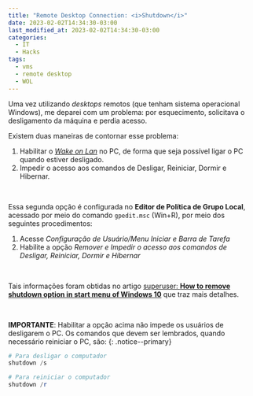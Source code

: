```yaml
---
title: "Remote Desktop Connection: <i>Shutdown</i>"
date: 2023-02-02T14:34:30-03:00
last_modified_at: 2023-02-02T14:34:30-03:00
categories:
  - IT
  - Hacks
tags:
  - vms
  - remote desktop
  - WOL
---
```


Uma vez utilizando _desktops_ remotos (que tenham sistema operacional Windows), me deparei com um problema: por esquecimento, solicitava o desligamento da máquina e perdia acesso.

Existem duas maneiras de contornar esse problema:

1. Habilitar o [_Wake on Lan_](./../hardware/2000-01-01-wake.md) no PC, de forma que seja possível ligar o PC quando estiver desligado.
2. Impedir o acesso aos comandos de Desligar, Reiniciar, Dormir e Hibernar.

<br>

Essa segunda opção é configurada no **Editor de Política de Grupo Local**, acessado por meio do comando `gpedit.msc` (Win+R), por meio dos seguintes procedimentos:

1. Acesse _Configuração de Usuário/Menu Iniciar e Barra de Tarefa_
2. Habilite a opção _Remover e Impedir o acesso aos comandos de Desligar, Reiniciar, Dormir e Hibernar_

<br>

Tais informações foram obtidas no artigo [superuser: **How to remove shutdown option in start menu of Windows 10**](https://superuser.com/questions/983797/how-to-remove-shutdown-option-in-start-menu-of-windows-10) que traz mais detalhes.

<br>

**IMPORTANTE**: Habilitar a opção acima não impede os usuários de desligarem o PC. Os comandos que devem ser lembrados, quando necessário reiniciar o PC, são:
{: .notice--primary}

```powershell
# Para desligar o computador
shutdown /s

# Para reiniciar o computador
shutdown /r
```
